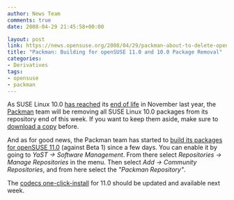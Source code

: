 ```yaml
---
author: News Team
comments: true
date: 2008-04-29 21:45:58+00:00

layout: post
link: https://news.opensuse.org/2008/04/29/packman-about-to-delete-opensuse-100-packages/
title: "Packman: Building for openSUSE 11.0 and 10.0 Package Removal"
categories:
- Derivatives
tags:
- opensuse
- packman
---
```

As SUSE Linux 10.0 [has reached](http://lists.opensuse.org/opensuse-security-announce/2008-01/msg00000.html) its [end of life](http://en.opensuse.org/SUSE_Linux_Lifetime) in November last year, the [Packman](http://packman.links2linux.org/) team will be removing all SUSE Linux 10.0 packages from its repository end of this week. If you want to keep them aside, make sure to [download a copy](http://ftp.skynet.be/pub/packman/suse/10.0/) before.

And as for good news, the Packman team has started to [build its packages for openSUSE 11.0](http://packman.links2linux.org/search?q=&scope=name&luatleast=&luatmost=&sort=name&dist=29) (against Beta 1) since a few days. You can enable it by going to _YaST -> Software Management_. From there select _Repositories -> Manage Repositories_ in the menu. Then select _Add -> Community Repositories_, and from here select the _"Packman Repository"_.

The [codecs one-click-install](http://opensuse-community.org/Restricted_Formats/10.3) for 11.0 should be updated and available next week.		
